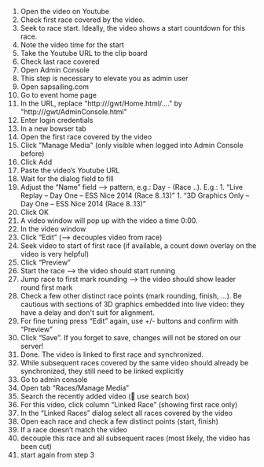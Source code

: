 1. Open the video on Youtube
  1. Check first race covered by the video.
  1. Seek to race start. Ideally, the video shows a start countdown for this race.
  1. Note the video time for the start
  1. Take the Youtube URL to the clip board
  1. Check last race covered
1. Open Admin Console
  1. This step is necessary to elevate you as admin user
  1. Open sapsailing.com
  1. Go to event home page
  1. In the URL, replace "http://<server name>/gwt/Home.html/...." by "http://<server name>/gwt/AdminConsole.html"
  1. Enter login credentials
1. In a new bowser tab
  1. Open the first race covered by the video
  1. Click "Manage Media" (only visible when logged into Admin Console before)
  1. Click Add
  1. Paste the video’s Youtube URL
  1. Wait for the dialog field to fill
  1. Adjust the “Name” field --> pattern, e.g.: <short title> Day <X> - <event short name> <year> (Race <first race>..<last race>). E.g.:
    1. “Live Replay – Day One – ESS Nice 2014 (Race 8..13)”
    1. “3D Graphics Only – Day One – ESS Nice 2014 (Race 8..13)”
  1. Click OK
  1. A video window will pop up with the video a time 0:00.
1. In the video window
  1. Click “Edit” (--> decouples video from race)
  1. Seek video to start of first race (if available, a count down overlay on the video is very helpful)
  1. Click “Preview”
  1. Start the race --> the video should start running
  1. Jump race to first mark rounding --> the video should show leader round first mark
  1. Check a few other distinct race points (mark rounding, finish, …). Be cautious with sections of 3D graphics embedded into live video: they have a delay and don't suit for alignment.
  1. For fine tuning press “Edit” again, use +/- buttons and confirm with “Preview”
  1. Click “Save”. If you forget to save, changes will not be stored on our server!
  1. Done. The video is linked to first race and synchronized.
1. While subsequent races covered by the same video should already be synchronized, they still need to be linked explicitly
1. Go to admin console
  1. Open tab “Races/Manage Media”
  1. Search the recently added video ( use search box)
  1. For this video, click column “Linked Race” (showing first race only)
  1. In the “Linked Races” dialog select all races covered by the video
1. Open each race and check a few distinct points (start, finish)
1. If a race doesn’t match the video
  1. decouple this race and all subsequent races (most likely, the video has been cut)
  1. start again from step 3